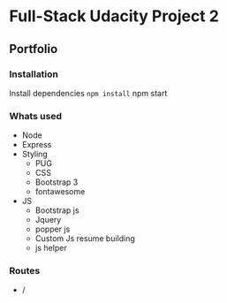 # Full-Stack Udacity Project 2

## Portfolio

### Installation
Install dependencies
` npm install
` npm start
### Whats used 
- Node
- Express
- Styling
    - PUG
    - CSS
    - Bootstrap 3
    - fontawesome
- JS
    - Bootstrap js
    - Jquery
    - popper js
    - Custom Js resume building
    - js helper

### Routes
- /

